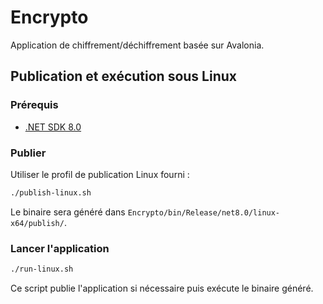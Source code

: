 # Encrypto

Application de chiffrement/déchiffrement basée sur Avalonia.

## Publication et exécution sous Linux

### Prérequis
- [.NET SDK 8.0](https://dotnet.microsoft.com/en-us/download)

### Publier
Utiliser le profil de publication Linux fourni :

```bash
./publish-linux.sh
```

Le binaire sera généré dans `Encrypto/bin/Release/net8.0/linux-x64/publish/`.

### Lancer l'application

```bash
./run-linux.sh
```

Ce script publie l'application si nécessaire puis exécute le binaire généré.
